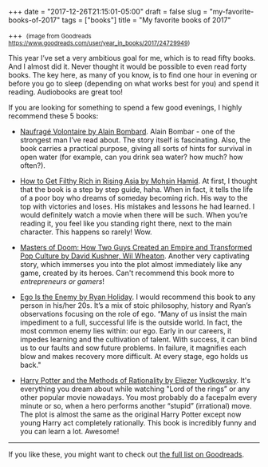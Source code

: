 +++
date = "2017-12-26T21:15:01-05:00"
draft = false
slug = "my-favorite-books-of-2017"
tags = ["books"]
title = "My favorite books of 2017"

+++
<img class="img-rounded" src="/images/posts/2017-12-26-my-favorite-books-of-2017/year_in_books_full.png" alt="" title=""/>
<small>(image from Goodreads https://www.goodreads.com/user/year_in_books/2017/24729949)</small>

This year I’ve set a very ambitious goal for me, which is to read fifty books.
And I almost did it. Never thought it would be possible to even read forty
books. The key here, as many of you know, is to find one hour in evening or
before you go to sleep (depending on what works best for you) and spend it
reading. Audiobooks are great too!

<!--more-->

If you are looking for something to spend a few good evenings, I highly
recommend these 5 books:

- [Naufragé Volontaire by Alain
Bombard](https://www.goodreads.com/book/show/1342380.Naufrag_Volontaire). Alain
Bombar - one of the strongest man I’ve read about. The story itself is
fascinating. Also, the book carries a practical purpose, giving all sorts of
hints for survival in open water (for example, can you drink sea water? how
much? how often?).

- [How to Get Filthy Rich in Rising Asia by Mohsin
Hamid](https://www.goodreads.com/book/show/15815364-how-to-get-filthy-rich-in-rising-asia).
At first, I thought that the book is a step by step guide, haha. When in fact,
it tells the life of a poor boy who dreams of someday becoming rich. His way to
the top with victories and loses. His mistakes and lessons he had learned. I
would definitely watch a movie when there will be such. When you’re reading it,
you feel like you standing right there, next to the main character. This
happens so rarely! Wow.

- [Masters of Doom: How Two Guys Created an Empire and Transformed Pop Culture by
David Kushner, Wil
Wheaton](https://www.goodreads.com/book/show/222146.Masters_of_Doom). Another
very captivating story, which immerses you into the plot almost immediately
like any game, created by its heroes. Can't recommend this book more to
*entrepreneurs or gamers*!

- [Ego Is the Enemy by Ryan
Holiday](https://www.goodreads.com/book/show/27036528-ego-is-the-enemy). I
would recommend this book to any person in his/her 20s. It’s a mix of stoic
philosophy, history and Ryan’s observations focusing on the role of ego. “Many
of us insist the main impediment to a full, successful life is the outside
world. In fact, the most common enemy lies within: our ego. Early in our
careers, it impedes learning and the cultivation of talent. With success, it
can blind us to our faults and sow future problems. In failure, it magnifies
each blow and makes recovery more difficult. At every stage, ego holds us
back."

- [Harry Potter and the Methods of Rationality by Eliezer
  Yudkowsky](https://www.goodreads.com/book/show/10016013-harry-potter-and-the-methods-of-rationality).
It's everything you dream about while watching "Lord of the rings” or any other
popular movie nowadays. You most probably do a facepalm every minute or so,
when a hero performs another “stupid” (irrational) move. The plot is almost the
same as the original Harry Potter except now young Harry act completely
rationally. This book is incredibly funny and you can learn a lot. Awesome!

---

If you like these, you might want to check out [the full list on Goodreads](https://www.goodreads.com/review/list/24729949?read_at=2017&sort=rating).
